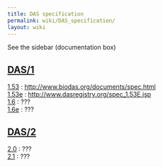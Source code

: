 ```yaml
---
title: DAS specification
permalink: wiki/DAS_specification/
layout: wiki
---
```


See the sidebar (documentation box)

[DAS/1](/wiki/DAS/1 "wikilink")
-------------------------

[1.53](1.53 "wikilink") : <http://www.biodas.org/documents/spec.html>  
[1.53e](1.53e "wikilink") : <http://www.dasregistry.org/spec_1.53E.jsp>  
[1.6](1.6 "wikilink") : ???  
[1.6e](1.6e "wikilink") : ???  

[DAS/2](/wiki/DAS/2 "wikilink")
-------------------------

[2.0](2.0 "wikilink") : ???  
[2.1](2.1 "wikilink") : ???  


